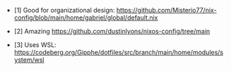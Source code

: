 


- [1] Good for organizational design:
  https://github.com/Misterio77/nix-config/blob/main/home/gabriel/global/default.nix

- [2] Amazing
  https://github.com/dustinlyons/nixos-config/tree/main

- [3] Uses WSL:
  https://codeberg.org/Gipphe/dotfiles/src/branch/main/home/modules/system/wsl
